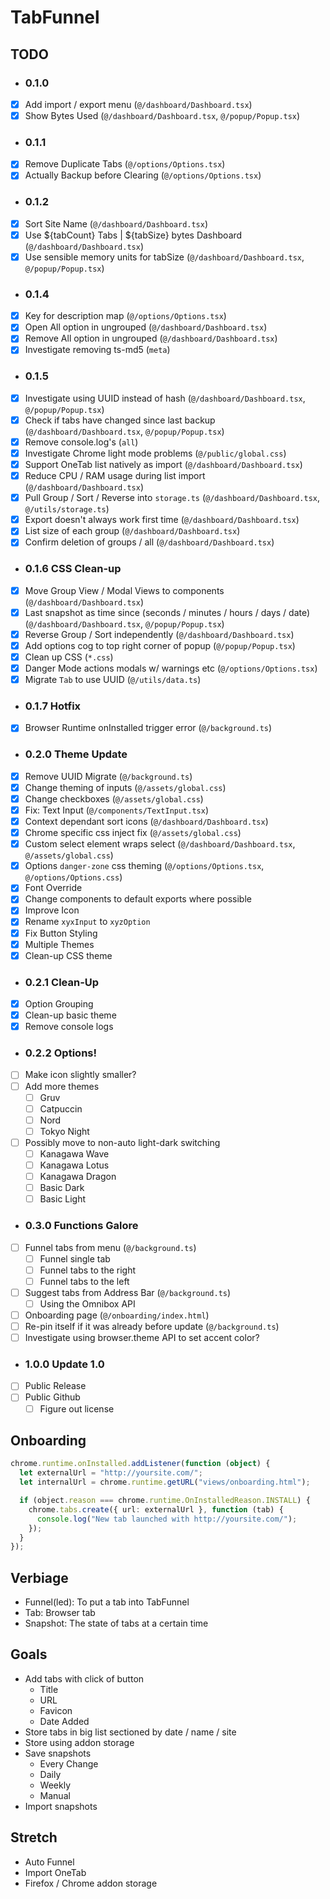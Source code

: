 # TabFunnel

## TODO

- ### 0.1.0
- [x] Add import / export menu (`@/dashboard/Dashboard.tsx`)
- [x] Show Bytes Used (`@/dashboard/Dashboard.tsx`, `@/popup/Popup.tsx`)

- ### 0.1.1
- [x] Remove Duplicate Tabs (`@/options/Options.tsx`)
- [x] Actually Backup before Clearing (`@/options/Options.tsx`)

- ### 0.1.2
- [x] Sort Site Name (`@/dashboard/Dashboard.tsx`)
- [x] Use ${tabCount} Tabs | ${tabSize} bytes Dashboard (`@/dashboard/Dashboard.tsx`)
- [x] Use sensible memory units for tabSize (`@/dashboard/Dashboard.tsx`, `@/popup/Popup.tsx`)

- ### 0.1.4
- [x] Key for description map (`@/options/Options.tsx`)
- [x] Open All option in ungrouped (`@/dashboard/Dashboard.tsx`)
- [x] Remove All option in ungrouped (`@/dashboard/Dashboard.tsx`)
- [x] Investigate removing ts-md5 (`meta`)

- ### 0.1.5
- [x] Investigate using UUID instead of hash (`@/dashboard/Dashboard.tsx`, `@/popup/Popup.tsx`)
- [x] Check if tabs have changed since last backup (`@/dashboard/Dashboard.tsx`, `@/popup/Popup.tsx`)
- [x] Remove console.log's (`all`)
- [x] Investigate Chrome light mode problems (`@/public/global.css`)
- [x] Support OneTab list natively as import (`@/dashboard/Dashboard.tsx`)
- [x] Reduce CPU / RAM usage during list import (`@/dashboard/Dashboard.tsx`)
- [x] Pull Group / Sort / Reverse into `storage.ts` (`@/dashboard/Dashboard.tsx`, `@/utils/storage.ts`)
- [x] Export doesn't always work first time (`@/dashboard/Dashboard.tsx`)
- [x] List size of each group (`@/dashboard/Dashboard.tsx`)
- [x] Confirm deletion of groups / all (`@/dashboard/Dashboard.tsx`)

- ### 0.1.6 CSS Clean-up
- [x] Move Group View / Modal Views to components (`@/dashboard/Dashboard.tsx`)
- [x] Last snapshot as time since (seconds / minutes / hours / days / date) (`@/dashboard/Dashboard.tsx`, `@/popup/Popup.tsx`)
- [x] Reverse Group / Sort independently (`@/dashboard/Dashboard.tsx`)
- [x] Add options cog to top right corner of popup (`@/popup/Popup.tsx`)
- [x] Clean up CSS (`*.css`)
- [x] Danger Mode actions modals w/ warnings etc (`@/options/Options.tsx`)
- [x] Migrate `Tab` to use UUID (`@/utils/data.ts`)

- ### 0.1.7 Hotfix
- [x] Browser Runtime onInstalled trigger error (`@/background.ts`)

- ### 0.2.0 Theme Update
- [x] Remove UUID Migrate (`@/background.ts`)
- [x] Change theming of inputs (`@/assets/global.css`)
- [x] Change checkboxes (`@/assets/global.css`)
- [x] Fix: Text Input (`@/components/TextInput.tsx`)
- [x] Context dependant sort icons (`@/dashboard/Dashboard.tsx`)
- [x] Chrome specific css inject fix (`@/assets/global.css`)
- [x] Custom select element wraps select (`@/dashboard/Dashboard.tsx`, `@/assets/global.css`)
- [x] Options `danger-zone` css theming (`@/options/Options.tsx`, `@/options/Options.css`)
- [x] Font Override
- [x] Change components to default exports where possible
- [x] Improve Icon
- [x] Rename `xyxInput` to `xyzOption`
- [x] Fix Button Styling
- [x] Multiple Themes
- [x] Clean-up CSS theme

- ### 0.2.1 Clean-Up
- [x] Option Grouping
- [x] Clean-up basic theme
- [x] Remove console logs

- ### 0.2.2 Options!
- [ ] Make icon slightly smaller?
- [ ] Add more themes
  - [ ] Gruv
  - [ ] Catpuccin
  - [ ] Nord
  - [ ] Tokyo Night
- [ ] Possibly move to non-auto light-dark switching
  - [ ] Kanagawa Wave
  - [ ] Kanagawa Lotus
  - [ ] Kanagawa Dragon
  - [ ] Basic Dark
  - [ ] Basic Light

- ### 0.3.0 Functions Galore
- [ ] Funnel tabs from menu (`@/background.ts`)
  - [ ] Funnel single tab
  - [ ] Funnel tabs to the right
  - [ ] Funnel tabs to the left
- [ ] Suggest tabs from Address Bar (`@/background.ts`)
  - [ ] Using the Omnibox API
- [ ] Onboarding page (`@/onboarding/index.html`)
- [ ] Re-pin itself if it was already before update (`@/background.ts`)
- [ ] Investigate using browser.theme API to set accent color?

- ### 1.0.0 Update 1.0
- [ ] Public Release
- [ ] Public Github
  - [ ] Figure out license

## Onboarding
```typescript
chrome.runtime.onInstalled.addListener(function (object) {
  let externalUrl = "http://yoursite.com/";
  let internalUrl = chrome.runtime.getURL("views/onboarding.html");

  if (object.reason === chrome.runtime.OnInstalledReason.INSTALL) {
    chrome.tabs.create({ url: externalUrl }, function (tab) {
      console.log("New tab launched with http://yoursite.com/");
    });
  }
});
```

## Verbiage

- Funnel(led): To put a tab into TabFunnel
- Tab: Browser tab
- Snapshot: The state of tabs at a certain time

## Goals

- Add tabs with click of button
  - Title
  - URL
  - Favicon
  - Date Added
- Store tabs in big list sectioned by date / name / site
- Store using addon storage
- Save snapshots
  - Every Change
  - Daily
  - Weekly
  - Manual
- Import snapshots

## Stretch

- Auto Funnel
- Import OneTab
- Firefox / Chrome addon storage

